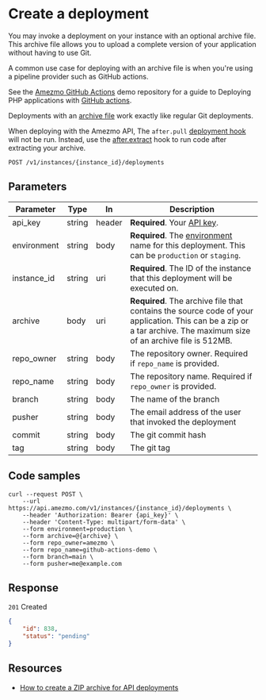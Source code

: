 # Create a deployment

You may invoke a deployment on your instance with an optional archive file.
This archive file allows you to upload a complete version of your
application without having to use Git.

A common use case for deploying with an archive file is when
you're using a pipeline provider such as GitHub actions.

See the [Amezmo GitHub Actions](https://github.com/amezmo/github-actions-demo) demo
repository for a guide to Deploying PHP applications
with [GitHub actions](https://www.amezmo.com/laravel-hosting-guides/deploying-laravel-with-github-actions).

Deployments with an [archive file](/docs/how-to-guides/creating-zip-files-for-api-deployments) work exactly
like regular Git deployments.

When deploying with the Amezmo API, The `after.pull`
[deployment hook](/docs/deployments/hooks) will not be run.
Instead, use the [after.extract](/docs/deployments/hooks/after-extract)
hook to run code after extracting your archive.

```http
POST /v1/instances/{instance_id}/deployments
```

## Parameters

Parameter      |  Type | In | Description
------------- | ------|------ |------------------
api_key        | string  | header | **Required**. Your [API key](/docs/api/authentication).
environment    | string  | body | **Required**. The [environment](/docs/api/environments) name for this deployment. This can be `production` or `staging`.
instance_id    | string | uri | **Required**. The ID of the instance that this deployment will be executed on.
archive        | body    | uri | **Required**. The archive file that contains the source code of your application. This can be a zip or a tar archive. The maximum size of an archive file is 512MB.
repo_owner     | string | body | The repository owner. Required if `repo_name` is provided.
repo_name      | string | body | The repository name. Required if `repo_owner` is provided.
branch         | string | body | The name of the branch
pusher         | string | body | The email address of the user that invoked the deployment
commit         | string | body | The git commit hash
tag            | string | body | The git tag

## Code samples

```curl
curl --request POST \
    --url https://api.amezmo.com/v1/instances/{instance_id}/deployments \
    --header 'Authorization: Bearer {api_key}' \
    --header 'Content-Type: multipart/form-data' \
    --form environment=production \
    --form archive=@{archive} \
    --form repo_owner=amezmo \
    --form repo_name=github-actions-demo \
    --form branch=main \
    --form pusher=me@example.com

```

## Response

`201` Created

```json
{
    "id": 838,
    "status": "pending"
}
```

## Resources

- [How to create a ZIP archive for API deployments](/docs/how-to-guides/creating-zip-files-for-api-deployments)
